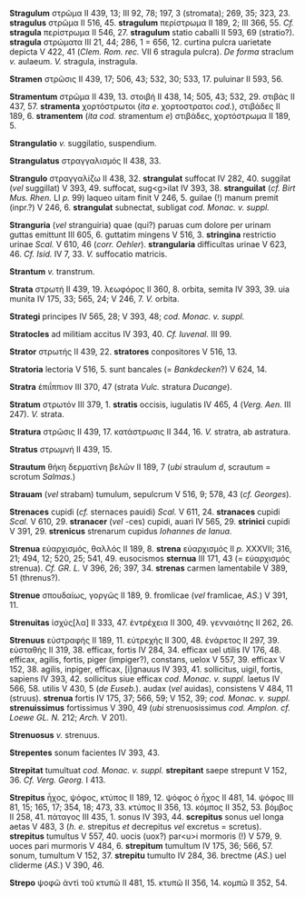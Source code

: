 **Stragulum** στρῶμα II 439, 13; III 92, 78; 197, 3 (stromata); 269, 35;
323, 23. **stragulus** στρῶμα II 516, 45. **stragulum** περίστρωμα II
189, 2; III 366, 55. *Cf.* **stragula** περίστρωμα II 546, 27.
**stragulum** statio caballi II 593, 69 (stratio?). **stragula**
στρώματα III 21, 44; 286, 1 = 656, 12. curtina pulcra uarietate depicta
V 422, 41 (*Clem. Rom. rec.* VII 6 stragula pulcra). *De forma* straclum
*v.* aulaeum. *V.* stragula, instragula.

**Stramen** στρῶσις II 439, 17; 506, 43; 532, 30; 533, 17. puluinar II
593, 56.

**Stramentum** στρῶμα II 439, 13. στοιβή II 438, 14; 505, 43; 532, 29.
στιβάς II 437, 57. **stramenta** χορτόστρωτοι (*ita e.* χορτοστρατοι
*cod.*), στιβάδες II 189, 6. **stramentem** (*ita cod.* stramentum *e*)
στιβάδες, χορτόστρωμα II 189, 5.

**Strangulatio** *v.* suggilatio, suspendium.

**Strangulatus** στραγγαλισμός II 438, 33.

**Strangulo** στραγγαλίζω II 438, 32. **strangulat** suffocat IV 282,
40. suggilat (*vel* suggillat) V 393, 49. suffocat, sug\<g\>ilat IV 393,
38. **stranguilat** (*cf. Birt Mus. Rhen.* LI *p.* 99) laqueo uitam
finit V 246, 5. guilae (!) manum premit (inpr.?) V 246, 6.
**strangulat** subnectat, subligat *cod. Monac. v. suppl.*

**Stranguria** (*vel* stranguiria) quae (qui?) paruas cum dolore per
urinam guttas emittunt III 605, 6. guttatim mingens V 516, 3.
**stringina** restrictio urinae *Scal.* V 610, 46 (*corr. Oehler*).
**strangularia** difficultas urinae V 623, 46. *Cf. Isid.* IV 7, 33.
*V.* suffocatio matricis.

**Strantum** *v.* transtrum.

**Strata** στρωτή II 439, 19. λεωφόρος II 360, 8. orbita, semita IV 393,
39. uia munita IV 175, 33; 565, 24; V 246, 7. *V.* orbita.

**Strategi** principes IV 565, 28; V 393, 48; *cod. Monac. v. suppl.*

**Stratocles** ad militiam accitus IV 393, 40. *Cf. Iuvenal.* III 99.

**Strator** στρωτής II 439, 22. **stratores** conpositores V 516, 13.

**Stratoria** lectoria V 516, 5. sunt bancales (= *Bankdecken*?) V 624,
14.

**Stratra** ἐπιΐππιον III 370, 47 (strata *Vulc.* stratura *Ducange*).

**Stratum** στρωτόν III 379, 1. **stratis** occisis, iugulatis IV 465, 4
(*Verg. Aen.* III 247). *V.* strata.

**Stratura** στρῶσις II 439, 17. κατάστρωσις II 344, 16. *V.* stratra,
ab astratura.

**Stratus** στρωμνή II 439, 15.

**Strautum** θήκη δερματίνη βελῶν II 189, 7 (*ubi* straulum *d*,
scrautum = scrotum *Salmas.*)

**Strauam** (*vel* strabam) tumulum, sepulcrum V 516, 9; 578, 43 (*cf.*
*Georges*).

**Strenaces** cupidi (*cf.* sternaces pauidi) *Scal.* V 611, 24.
**stranaces** cupidi *Scal.* V 610, 29. **stranacer** (*vel* -ces)
cupidi, auari IV 565, 29. **strinici** cupidi V 391, 29. **strenicus**
strenarum cupidus *Iohannes de Ianua.*

**Strenua** εὐαρχισμός, θαλλός II 189, 8. **strena** εὐαρχισμός II *p.*
XXXVII; 316, 21; 494, 12; 520, 25; 541, 49. eusocismos **sternua** III
171, 43 (= εὐαρχισμός strenua). *Cf. GR. L.* V 396, 26; 397, 34.
**strenas** carmen lamentabile V 389, 51 (threnus?).

**Strenue** σπουδαίως, γοργῶς II 189, 9. fromlicae (*vel* framlicae,
*AS.*) V 391, 11.

**Strenuitas** ἰσχύς[λα] II 333, 47. ἐντρέχεια II 300, 49. γενναιότης
II 262, 26.

**Strenuus** εὐστραφής II 189, 11. εὐτρεχής II 300, 48. ἐνάρετος II 297,
39. εὐσταθής II 319, 38. efficax, fortis IV 284, 34. efficax uel utilis
IV 176, 48. efficax, agilis, fortis, piger (impiger?), constans, uelox V
557, 39. efficax V 152, 38. agilis, inpiger, efficax, [i]gnauus IV
393, 41. sollicitus, uigil, fortis, sapiens IV 393, 42. sollicitus siue
efficax *cod. Monac. v. suppl.* laetus IV 566, 58. utilis V 430, 5 (*de
Euseb.*). audax (*vel* auidas), consistens V 484, 11 (struus).
**strenua** fortis IV 175, 37; 566, 59; V 152, 39; *cod. Monac. v.
suppl.* **strenuissimus** fortissimus V 390, 49 (*ubi* strenuosissimus
*cod. Amplon. cf. Loewe GL. N.* 212; *Arch.* V 201).

**Strenuosus** *v.* strenuus.

**Strepentes** sonum facientes IV 393, 43.

**Strepitat** tumultuat *cod. Monac. v. suppl.* **strepitant** saepe
strepunt V 152, 36. *Cf. Verg. Georg.* I 413.

**Strepitus** ἦχος, ψόφος, κτύπος II 189, 12. ψόφος ὁ ἦχος II 481, 14.
ψόφος III 81, 15; 165, 17; 354, 18; 473, 33. κτύπος II 356, 13. κόμπος
II 352, 53. βόμβος II 258, 41. πάταγος III 435, 1. sonus IV 393, 44.
**screpitus** sonus uel longa aetas V 483, 3 (*h. e.* strepitus *et*
decrepitus *vel* excretus = scretus). **strepitus** tumultus V 557, 40.
uocis (uox?) par\<u\>i mormoris (!) V 579, 9. uoces pari murmoris V 484,
6. **strepitum** tumultum IV 175, 36; 566, 57. sonum, tumultum V 152,
37. **strepitu** tumulto IV 284, 36. brectme (*AS.*) uel cliderme
(*AS.*) V 390, 46.

**Strepo** ψοφῶ ἀντὶ τοῦ κτυπῶ II 481, 15. κτυπῶ II 356, 14. κομπῶ II
352, 54.
